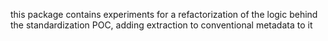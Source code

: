 this package contains experiments for a refactorization of the logic behind the standardization POC, adding extraction to conventional metadata to it
